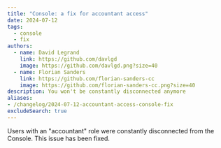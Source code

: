 ```yaml
---
title: "Console: a fix for accountant access"
date: 2024-07-12
tags:
  - console
  - fix
authors:
  - name: David Legrand
    link: https://github.com/davlgd
    image: https://github.com/davlgd.png?size=40
  - name: Florian Sanders
    link: https://github.com/florian-sanders-cc
    image: https://github.com/florian-sanders-cc.png?size=40
description: You won't be constantly disconnected anymore
aliases:
- /changelog/2024-07-12-accountant-access-console-fix
excludeSearch: true
---
```


Users with an "accountant" role were constantly disconnected from the Console. This issue has been fixed.
